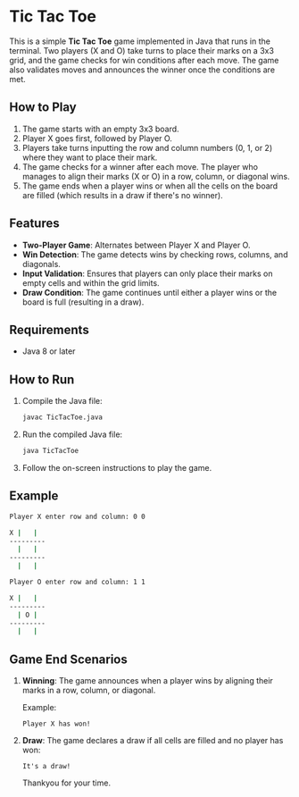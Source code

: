 # Tic Tac Toe

This is a simple **Tic Tac Toe** game implemented in Java that runs in the terminal. Two players (X and O) take turns to place their marks on a 3x3 grid, and the game checks for win conditions after each move. The game also validates moves and announces the winner once the conditions are met.

## How to Play

1. The game starts with an empty 3x3 board.
2. Player X goes first, followed by Player O.
3. Players take turns inputting the row and column numbers (0, 1, or 2) where they want to place their mark.
4. The game checks for a winner after each move. The player who manages to align their marks (X or O) in a row, column, or diagonal wins.
5. The game ends when a player wins or when all the cells on the board are filled (which results in a draw if there's no winner).

## Features

- **Two-Player Game**: Alternates between Player X and Player O.
- **Win Detection**: The game detects wins by checking rows, columns, and diagonals.
- **Input Validation**: Ensures that players can only place their marks on empty cells and within the grid limits.
- **Draw Condition**: The game continues until either a player wins or the board is full (resulting in a draw).
  
## Requirements

- Java 8 or later

## How to Run

1. Compile the Java file:
   ```bash
   javac TicTacToe.java
   ```

2. Run the compiled Java file:
   ```bash
   java TicTacToe
   ```

3. Follow the on-screen instructions to play the game.

## Example

```bash
Player X enter row and column: 0 0

X |   |  
---------
  |   |  
---------
  |   |  

Player O enter row and column: 1 1

X |   |  
---------
  | O |  
---------
  |   |  
```

## Game End Scenarios

1. **Winning**: The game announces when a player wins by aligning their marks in a row, column, or diagonal.
   
   Example:
   ```
   Player X has won!
   ```
   
2. **Draw**: The game declares a draw if all cells are filled and no player has won:
   ```
   It's a draw!
   ```

   Thankyou for your time.
